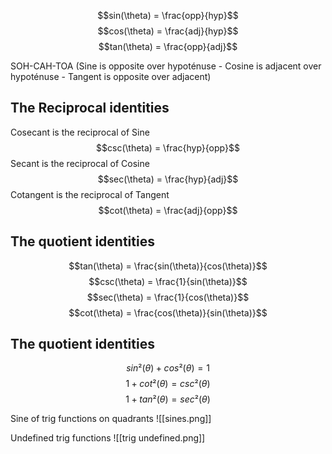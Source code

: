 $$sin(\theta) = \frac{opp}{hyp}$$
$$cos(\theta) = \frac{adj}{hyp}$$
$$tan(\theta) = \frac{opp}{adj}$$

SOH-CAH-TOA (Sine is opposite over hypoténuse - Cosine is adjacent over hypoténuse - Tangent is opposite over adjacent)

## The Reciprocal identities

Cosecant is the reciprocal of Sine
$$csc(\theta) = \frac{hyp}{opp}$$
Secant is the reciprocal of Cosine
$$sec(\theta) = \frac{hyp}{adj}$$
Cotangent is the reciprocal of Tangent
$$cot(\theta) = \frac{adj}{opp}$$

## The quotient identities
$$tan(\theta) = \frac{sin(\theta)}{cos(\theta)}$$
$$csc(\theta) = \frac{1}{sin(\theta)}$$
$$sec(\theta) = \frac{1}{cos(\theta)}$$
$$cot(\theta) = \frac{cos(\theta)}{sin(\theta)}$$

## The quotient identities
$$sin²(\theta) + cos²(\theta)= 1$$
$$1 + cot²(\theta) = csc²(\theta)$$
$$1 + tan²(\theta) = sec²(\theta)$$

Sine of trig functions on quadrants
![[sines.png]]

Undefined trig functions
![[trig undefined.png]]